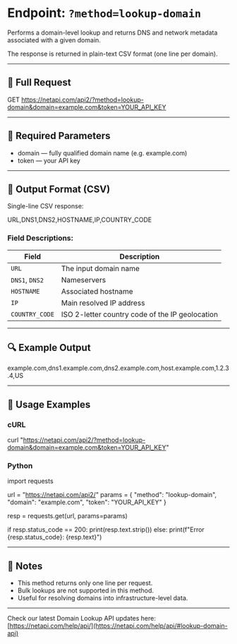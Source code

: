 # Endpoint: `?method=lookup-domain`

Performs a domain-level lookup and returns DNS and network metadata associated with a given domain.

The response is returned in plain-text CSV format (one line per domain).

---

## 🔗 Full Request

GET https://netapi.com/api2/?method=lookup-domain&domain=example.com&token=YOUR_API_KEY

---

## 🔧 Required Parameters

- domain — fully qualified domain name (e.g. example.com)
- token — your API key

---

## 📄 Output Format (CSV)

Single-line CSV response:

URL,DNS1,DNS2,HOSTNAME,IP,COUNTRY_CODE

### Field Descriptions:

| Field         | Description                                      |
|---------------|--------------------------------------------------|
| `URL`         | The input domain name                            |
| `DNS1`, `DNS2`| Nameservers                                      |
| `HOSTNAME`    | Associated hostname                              |
| `IP`          | Main resolved IP address                         |
| `COUNTRY_CODE`| ISO 2-letter country code of the IP geolocation  |

---

## 🔍 Example Output

example.com,dns1.example.com,dns2.example.com,host.example.com,1.2.3.4,US

---

## 🧪 Usage Examples

### cURL

curl "https://netapi.com/api2/?method=lookup-domain&domain=example.com&token=YOUR_API_KEY"

### Python

import requests

url = "https://netapi.com/api2/"
params = {
    "method": "lookup-domain",
    "domain": "example.com",
    "token": "YOUR_API_KEY"
}

resp = requests.get(url, params=params)

if resp.status_code == 200:
    print(resp.text.strip())
else:
    print(f"Error {resp.status_code}: {resp.text}")

---

## 📌 Notes

- This method returns only one line per request.
- Bulk lookups are not supported in this method.
- Useful for resolving domains into infrastructure-level data.

---

Check our latest Domain Lookup API updates here: [https://netapi.com/help/api/](https://netapi.com/help/api/#lookup-domain-api)
